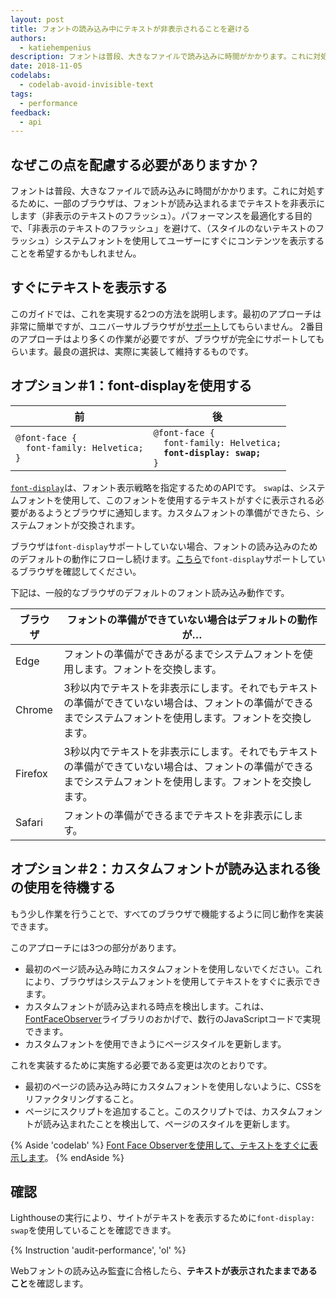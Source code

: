 ```yaml
---
layout: post
title: フォントの読み込み中にテキストが非表示されることを避ける
authors:
  - katiehempenius
description: フォントは普段、大きなファイルで読み込みに時間がかかります。これに対処するために、一部のブラウザは、フォントが読み込まれるまでテキストを非表示にします（非表示のテキストのフラッシュ）。パフォーマンスを最適化する目的で、「非表示のテキストのフラッシュ」を避けて、システムフォントを使用してユーザーにすぐにコンテンツを表示することを希望するかもしれません。
date: 2018-11-05
codelabs:
  - codelab-avoid-invisible-text
tags:
  - performance
feedback:
  - api
---
```


## なぜこの点を配慮する必要がありますか？

フォントは普段、大きなファイルで読み込みに時間がかかります。これに対処するために、一部のブラウザは、フォントが読み込まれるまでテキストを非表示にします（非表示のテキストのフラッシュ）。パフォーマンスを最適化する目的で、「非表示のテキストのフラッシュ」を避けて、（スタイルのないテキストのフラッシュ）システムフォントを使用してユーザーにすぐにコンテンツを表示することを希望するかもしれません。

## すぐにテキストを表示する

このガイドでは、これを実現する2つの方法を説明します。最初のアプローチは非常に簡単ですが、ユニバーサルブラウザが[サポート](https://caniuse.com/#search=font-display)してもらいません。 2番目のアプローチはより多くの作業が必要ですが、ブラウザが完全にサポートしてもらいます。最良の選択は、実際に実装して維持するものです。

## オプション＃1：font-displayを使用する

<div class="w-table-wrapper">
  <table>
    <thead>
      <tr>
        <th>前</th>
        <th>後</th>
      </tr>
    </thead>
    <tbody>
      <tr>
        <td>
<code>@font-face {
  font-family: Helvetica;
}
</code>
        </td>
        <td>
<code>@font-face {
  font-family: Helvetica;
  <strong>font-display: swap;</strong>
}
</code>
        </td>
      </tr>
    </tbody>
  </table>
</div>

[`font-display`](https://developer.mozilla.org/docs/Web/CSS/@font-face/font-display)は、フォント表示戦略を指定するためのAPIです。 `swap`は、システムフォントを使用して、このフォントを使用するテキストがすぐに表示される必要があるようとブラウザに通知します。カスタムフォントの準備ができたら、システムフォントが交換されます。

ブラウザは`font-display`サポートしていない場合、フォントの読み込みのためのデフォルトの動作にフローし続けます。[こちら](https://caniuse.com/#search=font-display)で`font-display`サポートしているブラウザを確認してください。

下記は、一般的なブラウザのデフォルトのフォント読み込み動作です。

<div class="w-table-wrapper">
  <table>
    <thead>
      <tr>
        <th><strong>ブラウザ</strong></th>
        <th><strong>フォントの準備ができていない場合はデフォルトの動作が…</strong></th>
      </tr>
    </thead>
    <tbody>
      <tr>
        <td>Edge</td>
        <td>フォントの準備ができあがるまでシステムフォントを使用します。フォントを交換します。</td>
      </tr>
      <tr>
        <td>Chrome</td>
        <td>3秒以内でテキストを非表示にします。それでもテキストの準備ができていない場合は、フォントの準備ができるまでシステムフォントを使用します。フォントを交換します。</td>
      </tr>
      <tr>
        <td>Firefox</td>
        <td>3秒以内でテキストを非表示にします。それでもテキストの準備ができていない場合は、フォントの準備ができるまでシステムフォントを使用します。フォントを交換します。</td>
      </tr>
      <tr>
        <td>Safari</td>
        <td>フォントの準備ができるまでテキストを非表示にします。</td>
      </tr>
    </tbody>
  </table>
</div>

## オプション＃2：カスタムフォントが読み込まれる後の使用を待機する

もう少し作業を行うことで、すべてのブラウザで機能するように同じ動作を実装できます。

このアプローチには3つの部分があります。

- 最初のページ読み込み時にカスタムフォントを使用しないでください。これにより、ブラウザはシステムフォントを使用してテキストをすぐに表示できます。
- カスタムフォントが読み込まれる時点を検出します。これは、[FontFaceObserver](https://github.com/bramstein/fontfaceobserver)ライブラリのおかげで、数行のJavaScriptコードで実現できます。
- カスタムフォントを使用できようにページスタイルを更新します。

これを実装するために実施する必要である変更は次のとおりです。

- 最初のページの読み込み時にカスタムフォントを使用しないように、CSSをリファクタリングすること。
- ページにスクリプトを追加すること。このスクリプトでは、カスタムフォントが読み込まれたことを検出して、ページのスタイルを更新します。

{% Aside 'codelab' %} [Font Face Observerを使用して、テキストをすぐに表示します](/codelab-avoid-invisible-text)。 {% endAside %}

## 確認

Lighthouseの実行により、サイトがテキストを表示するために`font-display: swap`を使用していることを確認できます。

{% Instruction 'audit-performance', 'ol' %}

Webフォントの読み込み監査に合格したら、**テキストが表示されたままであること**を確認します。

